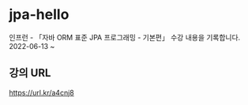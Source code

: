 # jpa-hello
인프런 - 「자바 ORM 표준 JPA 프로그래밍 - 기본편」 수강 내용을 기록합니다.  
2022-06-13 ~

## 강의 URL
https://url.kr/a4cnj8

